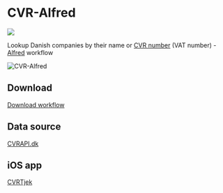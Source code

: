 CVR-Alfred
==========
![](http://img.shields.io/github/tag/Fogh/CVR-Alfred.svg?style=flat)

Lookup Danish companies by their name or [CVR number](http://en.wikipedia.org/wiki/VAT_identification_number) (VAT number) - [Alfred](http://www.alfredapp.com/) workflow

![CVR-Alfred](http://cl.ly/PfK2/Screen%20Shot%202013-06-15%20at%2021.23.45.png)

## Download

[Download workflow](https://github.com/Fogh/CVR-Alfred/raw/master/CVR.alfredworkflow)

## Data source

[CVRAPI.dk](https://CVRAPI.dk)

## iOS app

[CVRTjek](https://itunes.apple.com/dk/app/cvrtjek/id590856967?at=10lHcz)
